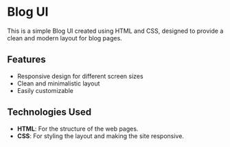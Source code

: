 
# Blog UI

This is a simple Blog UI created using HTML and CSS, designed to provide a clean and modern layout for blog pages.

## Features

- Responsive design for different screen sizes
- Clean and minimalistic layout
- Easily customizable

## Technologies Used

- **HTML**: For the structure of the web pages.
- **CSS**: For styling the layout and making the site responsive.

